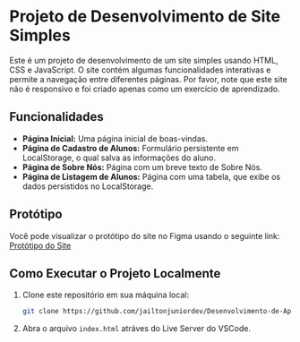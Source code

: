 # Projeto de Desenvolvimento de Site Simples

Este é um projeto de desenvolvimento de um site simples usando HTML, CSS e JavaScript. O site contém algumas funcionalidades interativas e permite a navegação entre diferentes páginas. Por favor, note que este site não é responsivo e foi criado apenas como um exercício de aprendizado.

## Funcionalidades

- **Página Inicial:** Uma página inicial de boas-vindas.
- **Página de Cadastro de Alunos:** Formulário persistente em LocalStorage, o qual salva as informações do aluno.
- **Página de Sobre Nós:** Página com um breve texto de Sobre Nós.
- **Página de Listagem de Alunos:** Página com uma tabela, que exibe os dados persistidos no LocalStorage.

## Protótipo

Você pode visualizar o protótipo do site no Figma usando o seguinte link:
[Protótipo do Site](https://www.figma.com/file/GCks0DJkRyslB7dwxL6nDW/Desenvolvimento-de-APP-para-WEB?type=design&mode=design&t=gskzr9IhOhChgEEn-1)

## Como Executar o Projeto Localmente

1. Clone este repositório em sua máquina local:

   ```bash
   git clone https://github.com/jailtonjuniordev/Desenvolvimento-de-Aplicativos-para-Internet-AV1.git
   ```

2. Abra o arquivo `index.html` atráves do Live Server do VSCode.

